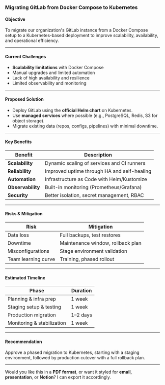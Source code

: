 ### Migrating GitLab from Docker Compose to Kubernetes

####  **Objective**

To migrate our organization's GitLab instance from a Docker Compose setup to a Kubernetes-based deployment to improve scalability, availability, and operational efficiency.

---

####  **Current Challenges**

* **Scalability limitations** with Docker Compose
* Manual upgrades and limited automation
* Lack of high availability and resilience
* Limited observability and monitoring

---

####  **Proposed Solution**

* Deploy GitLab using the **official Helm chart** on Kubernetes.
* Use **managed services** where possible (e.g., PostgreSQL, Redis, S3 for object storage).
* Migrate existing data (repos, configs, pipelines) with minimal downtime.

---

####  **Key Benefits**

| Benefit           | Description                                 |
| ----------------- | ------------------------------------------- |
| **Scalability**   | Dynamic scaling of services and CI runners  |
| **Reliability**   | Improved uptime through HA and self-healing |
| **Automation**    | Infrastructure as Code with Helm/Kustomize  |
| **Observability** | Built-in monitoring (Prometheus/Grafana)    |
| **Security**      | Better isolation, secret management, RBAC   |

---

####  **Risks & Mitigation**

| Risk                | Mitigation                        |
| ------------------- | --------------------------------- |
| Data loss           | Full backups, test restores       |
| Downtime            | Maintenance window, rollback plan |
| Misconfigurations   | Stage environment validation      |
| Team learning curve | Training, phased rollout          |

---

#### **Estimated Timeline**

| Phase                      | Duration |
| -------------------------- | -------- |
| Planning & infra prep      | 1 week   |
| Staging setup & testing    | 1 week   |
| Production migration       | 1–2 days |
| Monitoring & stabilization | 1 week   |

---

####  **Recommendation**

Approve a phased migration to Kubernetes, starting with a staging environment, followed by production cutover with a full rollback plan.

---

Would you like this in a **PDF format**, or want it styled for **email**, **presentation**, or **Notion**? I can export it accordingly.
